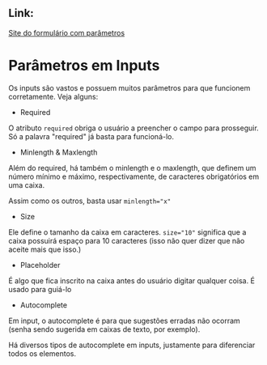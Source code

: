 ## Link:

[Site do formulário com parâmetros](https://andersonr-o.github.io/Html-Css/Par%C3%A2metros%20em%20Inputs/form002.html)

# Parâmetros em Inputs

Os inputs são vastos e possuem muitos parâmetros para que funcionem corretamente. Veja alguns:

- Required

O atributo ``required`` obriga o usuário a preencher o campo para prosseguir. Só a palavra "required" já basta para funcioná-lo.

- Minlength & Maxlength

Além do required, há também o minlength e o maxlength, que definem um número mínimo e máximo, respectivamente, de caracteres obrigatórios em uma caixa.

Assim como os outros, basta usar ``minlength="x"``

- Size

Ele define o tamanho da caixa em caracteres. ``size="10"`` significa que a caixa possuirá espaço para 10 caracteres (isso não quer dizer que não aceite mais que isso.)

- Placeholder

É algo que fica inscrito na caixa antes do usuário digitar qualquer coisa. É usado para guiá-lo

- Autocomplete

Em input, o autocomplete é para que sugestões erradas não ocorram (senha sendo sugerida em caixas de texto, por exemplo).

Há diversos tipos de autocomplete em inputs, justamente para diferenciar todos os elementos.
